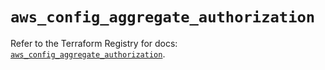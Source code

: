 # `aws_config_aggregate_authorization`

Refer to the Terraform Registry for docs: [`aws_config_aggregate_authorization`](https://registry.terraform.io/providers/hashicorp/aws/5.96.0/docs/resources/config_aggregate_authorization).
